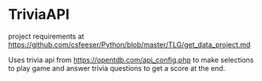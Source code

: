 # TriviaAPI

project requirements at https://github.com/csfeeser/Python/blob/master/TLG/get_data_project.md

Uses trivia api from https://opentdb.com/api_config.php to make selections to play game and answer trivia questions to get a score at the end.
